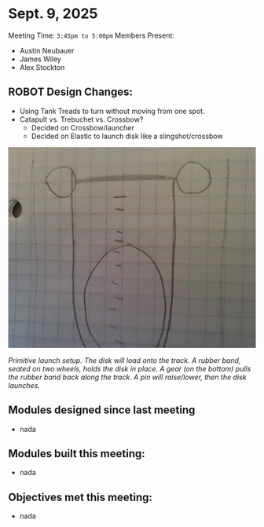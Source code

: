 # Sept. 9, 2025

Meeting Time: `3:45pm to 5:00pm`
Members Present:
  - Austin Neubauer
  - James Wiley
  - Alex Stockton

## ROBOT Design Changes:
- Using Tank Treads to turn without moving from one spot.
- Catapult vs. Trebuchet vs. Crossbow?
  - Decided on Crossbow/launcher
  - Decided on Elastic to launch disk like a slingshot/crossbow

![Disk launcher Mechanism Sketch](../images/Launcher%20idea.jpg)

*Primitive launch setup. The disk will load onto the track. A rubber band, seated on two wheels, holds the disk in place. A gear (on the bottom) pulls the rubber band back along the track. A pin will raise/lower, then the disk launches.*

## Modules designed since last meeting
- nada

## Modules built this meeting:
- nada

## Objectives met this meeting:
- nada
